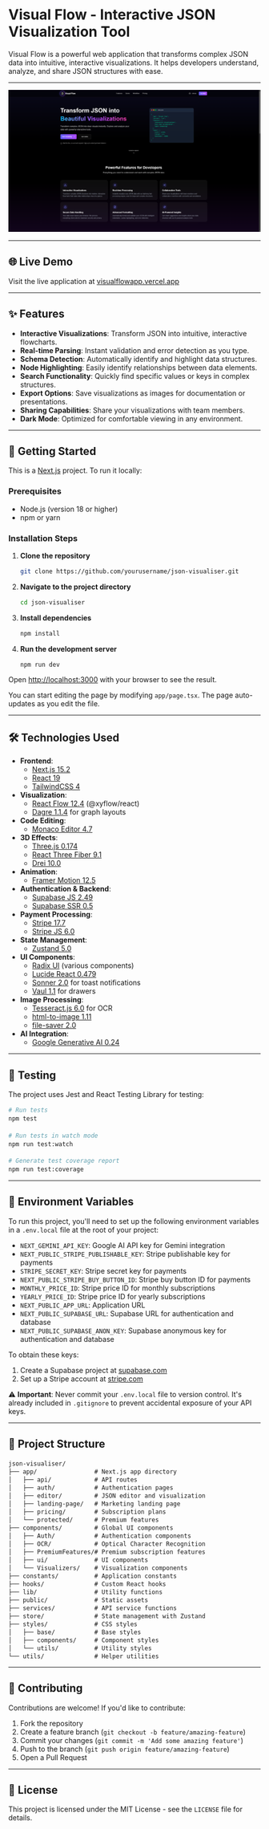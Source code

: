 # Visual Flow - Interactive JSON Visualization Tool

Visual Flow is a powerful web application that transforms complex JSON data into intuitive, interactive visualizations. It helps developers understand, analyze, and share JSON structures with ease.

---

![Visual Flow Preview](public/visual-flow-preview.png)

---

## 🌐 Live Demo

Visit the live application at [visualflowapp.vercel.app](https://visualflowapp.vercel.app)

---

## ✨ Features

- **Interactive Visualizations**: Transform JSON into intuitive, interactive flowcharts.
- **Real-time Parsing**: Instant validation and error detection as you type.
- **Schema Detection**: Automatically identify and highlight data structures.
- **Node Highlighting**: Easily identify relationships between data elements.
- **Search Functionality**: Quickly find specific values or keys in complex structures.
- **Export Options**: Save visualizations as images for documentation or presentations.
- **Sharing Capabilities**: Share your visualizations with team members.
- **Dark Mode**: Optimized for comfortable viewing in any environment.

---

## 🚀 Getting Started

This is a [Next.js](https://nextjs.org) project. To run it locally:

### Prerequisites

- Node.js (version 18 or higher)
- npm or yarn

### Installation Steps

1.  **Clone the repository**

    ```bash
    git clone https://github.com/yourusername/json-visualiser.git
    ```

2.  **Navigate to the project directory**

    ```bash
    cd json-visualiser
    ```

3.  **Install dependencies**

    ```bash
    npm install
    ```

4.  **Run the development server**

    ```bash
    npm run dev
    ```

Open [http://localhost:3000](http://localhost:3000) with your browser to see the result.

You can start editing the page by modifying `app/page.tsx`. The page auto-updates as you edit the file.

---

## 🛠️ Technologies Used

- **Frontend**:
  - [Next.js 15.2](https://nextjs.org)
  - [React 19](https://reactjs.org)
  - [TailwindCSS 4](https://tailwindcss.com)
- **Visualization**:
  - [React Flow 12.4](https://reactflow.dev) (@xyflow/react)
  - [Dagre 1.1.4](https://github.com/dagrejs/dagre) for graph layouts
- **Code Editing**:
  - [Monaco Editor 4.7](https://microsoft.github.io/monaco-editor/)
- **3D Effects**:
  - [Three.js 0.174](https://threejs.org)
  - [React Three Fiber 9.1](https://docs.pmnd.rs/react-three-fiber)
  - [Drei 10.0](https://github.com/pmndrs/drei)
- **Animation**:
  - [Framer Motion 12.5](https://www.framer.com/motion/)
- **Authentication & Backend**:
  - [Supabase JS 2.49](https://supabase.com)
  - [Supabase SSR 0.5](https://supabase.com)
- **Payment Processing**:
  - [Stripe 17.7](https://stripe.com)
  - [Stripe JS 6.0](https://stripe.com)
- **State Management**:
  - [Zustand 5.0](https://github.com/pmndrs/zustand)
- **UI Components**:
  - [Radix UI](https://www.radix-ui.com/) (various components)
  - [Lucide React 0.479](https://lucide.dev)
  - [Sonner 2.0](https://sonner.emilkowal.ski/) for toast notifications
  - [Vaul 1.1](https://vaul.emilkowal.ski/) for drawers
- **Image Processing**:
  - [Tesseract.js 6.0](https://github.com/naptha/tesseract.js) for OCR
  - [html-to-image 1.11](https://github.com/bubkoo/html-to-image)
  - [file-saver 2.0](https://github.com/eligrey/FileSaver.js)
- **AI Integration**:
  - [Google Generative AI 0.24](https://ai.google.dev/)

---

## 🧪 Testing

The project uses Jest and React Testing Library for testing:

```bash
# Run tests
npm test

# Run tests in watch mode
npm run test:watch

# Generate test coverage report
npm run test:coverage
```

---

## 🔐 Environment Variables

To run this project, you'll need to set up the following environment variables in a `.env.local` file at the root of your project:

- `NEXT_GEMINI_API_KEY`: Google AI API key for Gemini integration
- `NEXT_PUBLIC_STRIPE_PUBLISHABLE_KEY`: Stripe publishable key for payments
- `STRIPE_SECRET_KEY`: Stripe secret key for payments
- `NEXT_PUBLIC_STRIPE_BUY_BUTTON_ID`: Stripe buy button ID for payments
- `MONTHLY_PRICE_ID`: Stripe price ID for monthly subscriptions
- `YEARLY_PRICE_ID`: Stripe price ID for yearly subscriptions
- `NEXT_PUBLIC_APP_URL`: Application URL
- `NEXT_PUBLIC_SUPABASE_URL`: Supabase URL for authentication and database
- `NEXT_PUBLIC_SUPABASE_ANON_KEY`: Supabase anonymous key for authentication and database

To obtain these keys:

1.  Create a Supabase project at [supabase.com](https://supabase.com)
2.  Set up a Stripe account at [stripe.com](https://stripe.com)

⚠️ **Important**: Never commit your `.env.local` file to version control. It's already included in `.gitignore` to prevent accidental exposure of your API keys.

---

## 📁 Project Structure

```
json-visualiser/
├── app/                # Next.js app directory
│   ├── api/            # API routes
│   ├── auth/           # Authentication pages
│   ├── editor/         # JSON editor and visualization
│   ├── landing-page/   # Marketing landing page
│   ├── pricing/        # Subscription plans
│   └── protected/      # Premium features
├── components/         # Global UI components
│   ├── Auth/           # Authentication components
│   ├── OCR/            # Optical Character Recognition
│   ├── PremiumFeatures/# Premium subscription features
│   ├── ui/             # UI components
│   └── Visualizers/    # Visualization components
├── constants/          # Application constants
├── hooks/              # Custom React hooks
├── lib/                # Utility functions
├── public/             # Static assets
├── services/           # API service functions
├── store/              # State management with Zustand
├── styles/             # CSS styles
│   ├── base/           # Base styles
│   ├── components/     # Component styles
│   └── utils/          # Utility styles
└── utils/              # Helper utilities
```

---

## 🤝 Contributing

Contributions are welcome! If you'd like to contribute:

1.  Fork the repository
2.  Create a feature branch (`git checkout -b feature/amazing-feature`)
3.  Commit your changes (`git commit -m 'Add some amazing feature'`)
4.  Push to the branch (`git push origin feature/amazing-feature`)
5.  Open a Pull Request

---

## 📝 License

This project is licensed under the MIT License - see the `LICENSE` file for details.
